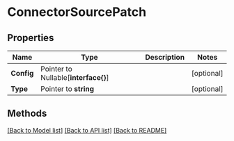 # ConnectorSourcePatch

## Properties

Name | Type | Description | Notes
------------ | ------------- | ------------- | -------------
**Config** | Pointer to Nullable[**interface{}**] |  | [optional] 
**Type** | Pointer to **string** |  | [optional] 

## Methods


[[Back to Model list]](../README.md#documentation-for-models) [[Back to API list]](../README.md#documentation-for-api-endpoints) [[Back to README]](../README.md)


